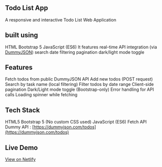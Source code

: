 ## Todo List App

A responsive and interactive 
Todo List Web Application

## built using 

HTML 
Bootstrap 5 
JavaScript (ES6) 
It features real-time API integration (via [DummyJSON](https://dummyjson.com))
search 
date filtering 
pagination
dark/light mode toggle

## Features

Fetch todos from public DummyJSON API
Add new todos (POST request)
Search by task name (local filtering)
Filter todos by date range
Client-side pagination
Dark/Light mode toggle (Bootstrap-only)
Error handling for API calls
Loading spinner while fetching

## Tech Stack

HTML5
Bootstrap 5 (No custom CSS used)
JavaScript (ES6)
Fetch API
Dummy API : [https://dummyjson.com/todos](https://dummyjson.com/todos)

##  Live Demo

[ View on Netlify](https://todo-bootstrap-app.netlify.app/)
